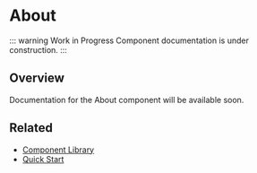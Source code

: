 # About

::: warning Work in Progress
Component documentation is under construction.
:::

## Overview

Documentation for the About component will be available soon.

## Related

- [Component Library](/components/)
- [Quick Start](/guide/quick-start)

